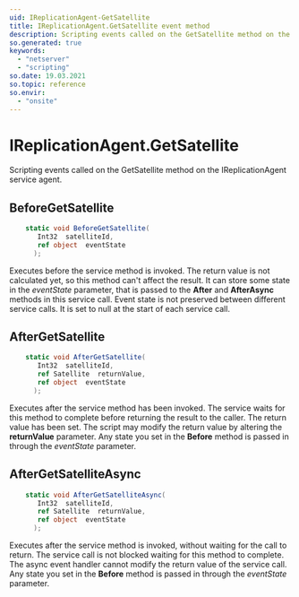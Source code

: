 ```yaml
---
uid: IReplicationAgent-GetSatellite
title: IReplicationAgent.GetSatellite event method
description: Scripting events called on the GetSatellite method on the IReplicationAgent service agent.
so.generated: true
keywords:
  - "netserver"
  - "scripting"
so.date: 19.03.2021
so.topic: reference
so.envir:
  - "onsite"
---
```

# IReplicationAgent.GetSatellite

Scripting events called on the <see cref='M:SuperOffice.CRM.Services.IReplicationAgent.GetSatellite'>GetSatellite</see> method on the <see cref='IReplicationAgent'>IReplicationAgent</see>  service agent.

## BeforeGetSatellite
```cs
    static void BeforeGetSatellite(
       Int32  satelliteId,
       ref object  eventState
      );
```
Executes before the service method is invoked.
The return value is not calculated yet, so this method can't affect the result.
It can store some state in the *eventState* parameter, that is passed to the **After** and **AfterAsync** methods in this service call.
Event state is not preserved between different service calls. It is set to null at the start of each service call.
## AfterGetSatellite
```cs
    static void AfterGetSatellite(
       Int32  satelliteId,
       ref Satellite  returnValue,
       ref object  eventState
      );
```
Executes after the service method has been invoked. The service waits for this method to complete before returning the result to the caller.
The return value has been set. The script may modify the return value by altering the **returnValue** parameter.
Any state you set in the **Before** method is passed in through the *eventState* parameter.
## AfterGetSatelliteAsync
```cs
    static void AfterGetSatelliteAsync(
       Int32  satelliteId,
       ref Satellite  returnValue,
       ref object  eventState
      );
```
Executes after the service method is invoked, without waiting for the call to return.
The service call is not blocked waiting for this method to complete.
The async event handler cannot modify the return value of the service call.
Any state you set in the **Before** method is passed in through the *eventState* parameter.

